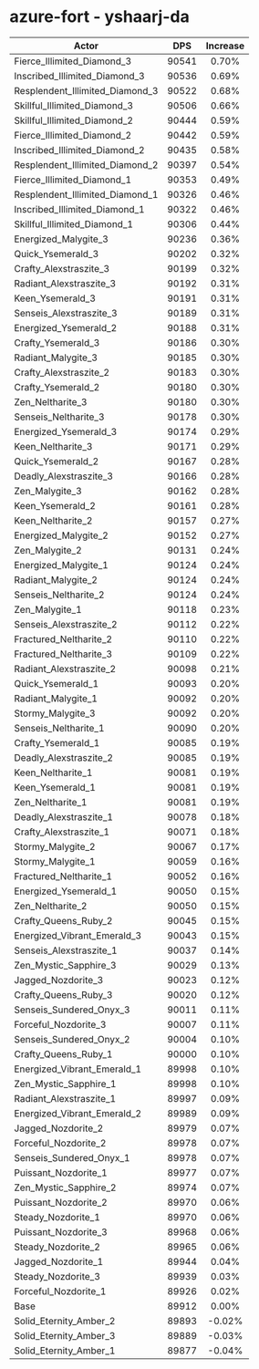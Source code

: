 # azure-fort - yshaarj-da
| Actor | DPS | Increase |
|---|:---:|:---:|
|Fierce_Illimited_Diamond_3|90541|0.70%|
|Inscribed_Illimited_Diamond_3|90536|0.69%|
|Resplendent_Illimited_Diamond_3|90522|0.68%|
|Skillful_Illimited_Diamond_3|90506|0.66%|
|Skillful_Illimited_Diamond_2|90444|0.59%|
|Fierce_Illimited_Diamond_2|90442|0.59%|
|Inscribed_Illimited_Diamond_2|90435|0.58%|
|Resplendent_Illimited_Diamond_2|90397|0.54%|
|Fierce_Illimited_Diamond_1|90353|0.49%|
|Resplendent_Illimited_Diamond_1|90326|0.46%|
|Inscribed_Illimited_Diamond_1|90322|0.46%|
|Skillful_Illimited_Diamond_1|90306|0.44%|
|Energized_Malygite_3|90236|0.36%|
|Quick_Ysemerald_3|90202|0.32%|
|Crafty_Alexstraszite_3|90199|0.32%|
|Radiant_Alexstraszite_3|90192|0.31%|
|Keen_Ysemerald_3|90191|0.31%|
|Senseis_Alexstraszite_3|90189|0.31%|
|Energized_Ysemerald_2|90188|0.31%|
|Crafty_Ysemerald_3|90186|0.30%|
|Radiant_Malygite_3|90185|0.30%|
|Crafty_Alexstraszite_2|90183|0.30%|
|Crafty_Ysemerald_2|90180|0.30%|
|Zen_Neltharite_3|90180|0.30%|
|Senseis_Neltharite_3|90178|0.30%|
|Energized_Ysemerald_3|90174|0.29%|
|Keen_Neltharite_3|90171|0.29%|
|Quick_Ysemerald_2|90167|0.28%|
|Deadly_Alexstraszite_3|90166|0.28%|
|Zen_Malygite_3|90162|0.28%|
|Keen_Ysemerald_2|90161|0.28%|
|Keen_Neltharite_2|90157|0.27%|
|Energized_Malygite_2|90152|0.27%|
|Zen_Malygite_2|90131|0.24%|
|Energized_Malygite_1|90124|0.24%|
|Radiant_Malygite_2|90124|0.24%|
|Senseis_Neltharite_2|90124|0.24%|
|Zen_Malygite_1|90118|0.23%|
|Senseis_Alexstraszite_2|90112|0.22%|
|Fractured_Neltharite_2|90110|0.22%|
|Fractured_Neltharite_3|90109|0.22%|
|Radiant_Alexstraszite_2|90098|0.21%|
|Quick_Ysemerald_1|90093|0.20%|
|Radiant_Malygite_1|90092|0.20%|
|Stormy_Malygite_3|90092|0.20%|
|Senseis_Neltharite_1|90090|0.20%|
|Crafty_Ysemerald_1|90085|0.19%|
|Deadly_Alexstraszite_2|90085|0.19%|
|Keen_Neltharite_1|90081|0.19%|
|Keen_Ysemerald_1|90081|0.19%|
|Zen_Neltharite_1|90081|0.19%|
|Deadly_Alexstraszite_1|90078|0.18%|
|Crafty_Alexstraszite_1|90071|0.18%|
|Stormy_Malygite_2|90067|0.17%|
|Stormy_Malygite_1|90059|0.16%|
|Fractured_Neltharite_1|90052|0.16%|
|Energized_Ysemerald_1|90050|0.15%|
|Zen_Neltharite_2|90050|0.15%|
|Crafty_Queens_Ruby_2|90045|0.15%|
|Energized_Vibrant_Emerald_3|90043|0.15%|
|Senseis_Alexstraszite_1|90037|0.14%|
|Zen_Mystic_Sapphire_3|90029|0.13%|
|Jagged_Nozdorite_3|90023|0.12%|
|Crafty_Queens_Ruby_3|90020|0.12%|
|Senseis_Sundered_Onyx_3|90011|0.11%|
|Forceful_Nozdorite_3|90007|0.11%|
|Senseis_Sundered_Onyx_2|90004|0.10%|
|Crafty_Queens_Ruby_1|90000|0.10%|
|Energized_Vibrant_Emerald_1|89998|0.10%|
|Zen_Mystic_Sapphire_1|89998|0.10%|
|Radiant_Alexstraszite_1|89997|0.09%|
|Energized_Vibrant_Emerald_2|89989|0.09%|
|Jagged_Nozdorite_2|89979|0.07%|
|Forceful_Nozdorite_2|89978|0.07%|
|Senseis_Sundered_Onyx_1|89978|0.07%|
|Puissant_Nozdorite_1|89977|0.07%|
|Zen_Mystic_Sapphire_2|89974|0.07%|
|Puissant_Nozdorite_2|89970|0.06%|
|Steady_Nozdorite_1|89970|0.06%|
|Puissant_Nozdorite_3|89968|0.06%|
|Steady_Nozdorite_2|89965|0.06%|
|Jagged_Nozdorite_1|89944|0.04%|
|Steady_Nozdorite_3|89939|0.03%|
|Forceful_Nozdorite_1|89926|0.02%|
|Base|89912|0.00%|
|Solid_Eternity_Amber_2|89893|-0.02%|
|Solid_Eternity_Amber_3|89889|-0.03%|
|Solid_Eternity_Amber_1|89877|-0.04%|
